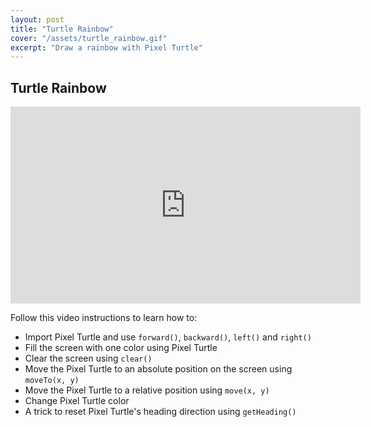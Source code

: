 ```yaml
---
layout: post
title: "Turtle Rainbow"
cover: "/assets/turtle_rainbow.gif"
excerpt: "Draw a rainbow with Pixel Turtle"
---
```


## Turtle Rainbow

<iframe width="560" height="315" src="https://www.youtube-nocookie.com/embed/a32dB7LVPBg" frameborder="0" allow="accelerometer; autoplay; encrypted-media; gyroscope; picture-in-picture" allowfullscreen></iframe>

Follow this video instructions to learn how to:

- Import Pixel Turtle and use `forward()`, `backward()`, `left()` and `right()`
- Fill the screen with one color using Pixel Turtle
- Clear the screen using `clear()`
- Move the Pixel Turtle to an absolute position on the screen using `moveTo(x, y)`
- Move the Pixel Turtle to a relative position using `move(x, y)`
- Change Pixel Turtle color
- A trick to reset Pixel Turtle's heading direction using `getHeading()`
